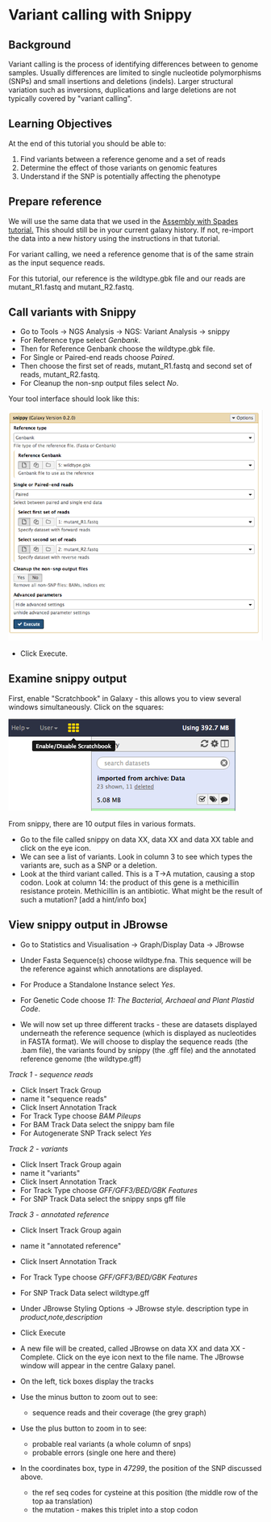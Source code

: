 # Variant calling with Snippy

## Background

Variant calling is the process of identifying differences between to genome samples.
Usually differences are limited to single nucleotide polymorphisms (SNPs) and small insertions and deletions (indels). Larger structural variation such as inversions, duplications and large deletions are not typically covered by "variant calling".

## Learning Objectives

At the end of this tutorial you should be able to:

1. Find variants between a reference genome and a set of reads
2. Determine the effect of those variants on genomic features
3. Understand if the SNP is potentially affecting the phenotype

<!---
## Experiment

FIXME: You are working on a bug and you notice one of them is forming smaller colonies than normal. You want to find out why this small colony variant (SCV) is doing at the DNA level.
--->

## Prepare reference

We will use the same data that we used in the [Assembly with Spades tutorial.](../spades/index.md) This should still be in your current galaxy history. If not, re-import the data into a new history using the instructions in that tutorial.

For variant calling, we need a reference genome that is of the same strain as the input sequence reads.

For this tutorial, our reference is the <fn>wildtype.gbk</fn> file and our reads are <fn>mutant_R1.fastq</fn> and <fn>mutant_R2.fastq</fn>.

<!--
!!! note
    Please make sure your reference genome includes all chromosomes and plasmids
-->

## Call variants with Snippy

- Go to <ss>Tools &rarr; NGS Analysis &rarr; NGS: Variant Analysis &rarr; snippy</ss>
- For <ss>Reference type</ss> select *Genbank*.
- Then for <ss>Reference Genbank</ss> choose the <fn>wildtype.gbk</fn> file.
- For <ss>Single or Paired-end reads</ss> choose *Paired*.
- Then choose the first set of reads, <fn>mutant_R1.fastq</fn> and second set of reads, <fn>mutant_R2.fastq</fn>.
- For <ss>Cleanup the non-snp output files</ss> select *No*.

Your tool interface should look like this:

![Snippy interface](images/interface.png)


- Click <ss>Execute</ss>.

## Examine snippy output

First, enable "Scratchbook" in Galaxy - this allows you to view several windows simultaneously. Click on the squares:

![scratchbook icon](images/scratchbook.png)


From snippy, there are 10 output files in various formats.

- Go to the file called <fn>snippy on data XX, data XX and data XX table</fn> and click on the eye icon.
- We can see a list of variants. Look in column 3 to see which types the variants are, such as a SNP or a deletion.
- Look at the third variant called. This is a T&rarr;A mutation, causing a stop codon. Look at column 14: the product of this gene is a methicillin resistance protein. Methicillin is an antibiotic. What might be the result of such a mutation? [add a hint/info box]

## View snippy output in JBrowse

- Go to <ss>Statistics and Visualisation &rarr; Graph/Display Data &rarr; JBrowse</ss>

- Under <ss>Fasta Sequence(s)</ss> choose <fn>wildtype.fna</fn>. This sequence will be the reference against which annotations are displayed.

- For <ss>Produce a Standalone Instance</ss> select *Yes*.

- For <ss>Genetic Code</ss> choose *11: The Bacterial, Archaeal and Plant Plastid Code*.

- We will now set up three different tracks - these are datasets displayed underneath the reference sequence (which is displayed as nucleotides in FASTA format). We will choose to display the sequence reads (the .bam file), the variants found by snippy (the .gff file) and the annotated reference genome (the wildtype.gff)

*Track 1 - sequence reads*

- Click <ss>Insert Track Group</ss>
- name it "sequence reads"
- Click <ss>Insert Annotation Track</ss>
- For <ss>Track Type</ss> choose *BAM Pileups*
- For <ss>BAM Track Data</ss> select <fn>the snippy bam file</fn>
- For <ss>Autogenerate SNP Track</ss> select *Yes*

*Track 2 - variants*

- Click <ss>Insert Track Group</ss> again
- name it "variants"
- Click <ss>Insert Annotation Track</ss>
- For <ss>Track Type</ss> choose *GFF/GFF3/BED/GBK Features*
- For <ss>SNP Track Data</ss> select <fn>the snippy snps gff file</fn>

*Track 3 - annotated reference*

- Click <ss>Insert Track Group</ss> again
- name it "annotated reference"
- Click <ss>Insert Annotation Track</ss>
- For <ss>Track Type</ss> choose *GFF/GFF3/BED/GBK Features*
- For <ss>SNP Track Data</ss> select <fn>wildtype.gff</fn>
- Under <ss>JBrowse Styling Options &rarr; JBrowse style. description</ss> type in *product,note,description*

- Click <ss>Execute</ss>

- A new file will be created, called <fn>JBrowse on data XX and data XX - Complete</fn>. Click on the eye icon next to the file name. The JBrowse window will appear in the centre Galaxy panel.


- On the left, tick boxes display the tracks

- Use the minus button to zoom out to see:
    - sequence reads and their coverage (the grey graph)

- Use the plus button to zoom in to see:
    - probable real variants (a whole column of snps)
    - probable errors (single one here and there)

- In the coordinates box, type in *47299*, the position of the SNP discussed above.
    - the ref seq codes for cysteine at this position (the middle row of the top aa translation)
    - the mutation - makes this triplet into a stop codon








<!---
FIXME: talk about multimapping reads?

## Filter variants
FIXME:  vcffilter? something else?  mindepth, homozygous?

## Annotate consequencs

-- how to get ref genome in?

FIXME: snpEff - but it is hard to add a genome

!!! hint
    Just use Snippy and all this will happen magically?
--->


<!--
* SNPs can be used to build [phylogentic trees](/trees/index.md).
-->
